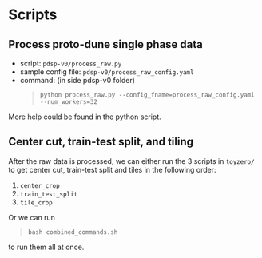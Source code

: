 # Scripts

## Process proto-dune single phase data
- script: `pdsp-v0/process_raw.py`
- sample config file: `pdsp-v0/process_raw_config.yaml`
- command: (in side pdsp-v0 folder)
  > `python process_raw.py --config_fname=process_raw_config.yaml --num_workers=32`

More help could be found in the python script.

## Center cut, train-test split, and tiling
After the raw data is processed, we can either run the 3 scripts in `toyzero/`
to get center cut, train-test split and tiles in the following order:
1. `center_crop`
1. `train_test_split`
1. `tile_crop`

Or we can run
> `bash combined_commands.sh`

to run them all at once.
